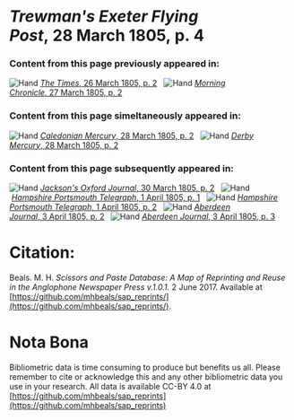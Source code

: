 # *Trewman's Exeter Flying Post*, 28 March 1805, p. 4  
  
### Content from this page previously appeared in:  
![Hand](http://scissorsandpaste.net/wp-content/uploads/2017/06/smallhandpointer.png) [*The Times*, 26 March 1805, p. 2](https://mhbeals.github.io/sap_html/The-Times/The-Times-26-March-1805-p-2)  
![Hand](http://scissorsandpaste.net/wp-content/uploads/2017/06/smallhandpointer.png) [*Morning Chronicle*, 27 March 1805, p. 2](https://mhbeals.github.io/sap_html/Morning-Chronicle/Morning-Chronicle-27-March-1805-p-2)  
  
### Content from this page simeltaneously appeared in:  
![Hand](http://scissorsandpaste.net/wp-content/uploads/2017/06/smallhandpointer.png) [*Caledonian Mercury*, 28 March 1805, p. 2](https://mhbeals.github.io/sap_html/Caledonian-Mercury/Caledonian-Mercury-28-March-1805-p-2)  
![Hand](http://scissorsandpaste.net/wp-content/uploads/2017/06/smallhandpointer.png) [*Derby Mercury*, 28 March 1805, p. 2](https://mhbeals.github.io/sap_html/Derby-Mercury/Derby-Mercury-28-March-1805-p-2)  
  
### Content from this page subsequently appeared in:  
![Hand](http://scissorsandpaste.net/wp-content/uploads/2017/06/smallhandpointer.png) [*Jackson's Oxford Journal*, 30 March 1805, p. 2](https://mhbeals.github.io/sap_html/Jackson's-Oxford-Journal/Jackson's-Oxford-Journal-30-March-1805-p-2)  
![Hand](http://scissorsandpaste.net/wp-content/uploads/2017/06/smallhandpointer.png) [*Hampshire Portsmouth Telegraph*, 1 April 1805, p. 1](https://mhbeals.github.io/sap_html/Hampshire-Portsmouth-Telegraph/Hampshire-Portsmouth-Telegraph-1-April-1805-p-1)  
![Hand](http://scissorsandpaste.net/wp-content/uploads/2017/06/smallhandpointer.png) [*Hampshire Portsmouth Telegraph*, 1 April 1805, p. 2](https://mhbeals.github.io/sap_html/Hampshire-Portsmouth-Telegraph/Hampshire-Portsmouth-Telegraph-1-April-1805-p-2)  
![Hand](http://scissorsandpaste.net/wp-content/uploads/2017/06/smallhandpointer.png) [*Aberdeen Journal*, 3 April 1805, p. 2](https://mhbeals.github.io/sap_html/Aberdeen-Journal/Aberdeen-Journal-3-April-1805-p-2)  
![Hand](http://scissorsandpaste.net/wp-content/uploads/2017/06/smallhandpointer.png) [*Aberdeen Journal*, 3 April 1805, p. 3](https://mhbeals.github.io/sap_html/Aberdeen-Journal/Aberdeen-Journal-3-April-1805-p-3)  


# Citation: 

Beals. M. H. *Scissors and Paste Database: A Map of Reprinting and Reuse in the Anglophone Newspaper Press v.1.0.1.* 2 June 2017. Available at [https://github.com/mhbeals/sap_reprints/](https://github.com/mhbeals/sap_reprints/). 

# Nota Bona

Bibliometric data is time consuming to produce but benefits us all. Please remember to cite or acknowledge this and any other bibliometric data you use in your research. All data is available CC-BY 4.0 at [https://github.com/mhbeals/sap_reprints](https://github.com/mhbeals/sap_reprints)